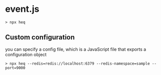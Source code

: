 # event.js

```
> npx heq
```

## Custom configuration

you can specify a config file, which is a JavaScript file that exports a configuration object

```
> npx heq --redis=redis://localhost:6379 --redis-namespace=sample --port=9000
```

